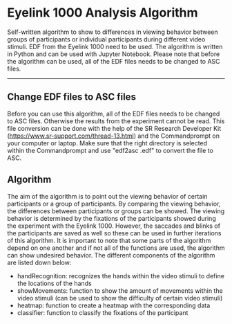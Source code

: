 # Eyelink 1000 Analysis Algorithm
Self-written algorithm to show to differences in viewing behavior between groups of participants or individual participants during different video stimuli. EDF from the Eyelink 1000 need to be used. The algorithm is written in Python and can be used with Jupyter Notebook. Please note that before the algorithm can be used, all of the EDF files needs to be changed to ASC files.

---------------
## Change EDF files to ASC files
Before you can use this algorithm, all of the EDF files needs to be changed to ASC files. Otherwise the results from the experiment cannot be read. This file conversion can be done with the help of the SR Research Developer Kit (https://www.sr-support.com/thread-13.html) and the Commandprompt on your computer or laptop. Make sure that the right directory is selected within the Commandprompt and use "edf2asc <filename>.edf" to convert the file to ASC.

## Algorithm
The aim of the algorithm is to point out the viewing behavior of certain participants or a group of participants. By comparing the viewing behavior, the differences between participants or groups can be showed. The viewing behavior is determined by the fixations of the participants showed during the experiment with the Eyelink 1000. However, the saccades and blinks of the participants are saved as well so these can be used in further iterations of this algorithm. It is important to note that some parts of the algorithm depend on one another and if not all of the functions are used, the algorithm can show undesired behavior. The different components of the algorithm are listed down below:
  - handRecognition: recognizes the hands within the video stimuli to define the locations of the hands
  - showMovements: function to show the amount of movements within the video stimuli (can be used to show the difficulty of certain video stimuli)
  - heatmap: function to create a heatmap with the corresponding data
  - classifier: function to classify the fixations of the participant
